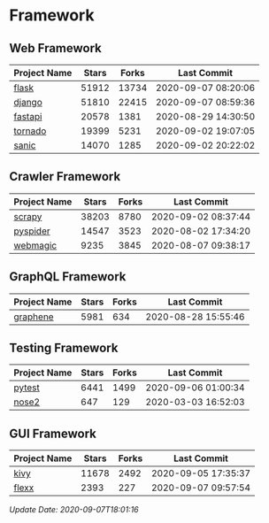 # Framework

## Web Framework

| Project Name | Stars | Forks | Last Commit |
| ------------ | ----- | ----- | ----------- |
| [flask](https://github.com/pallets/flask) | 51912 | 13734 | 2020-09-07 08:20:06 |
| [django](https://github.com/django/django) | 51810 | 22415 | 2020-09-07 08:59:36 |
| [fastapi](https://github.com/tiangolo/fastapi) | 20578 | 1381 | 2020-08-29 14:30:50 |
| [tornado](https://github.com/tornadoweb/tornado) | 19399 | 5231 | 2020-09-02 19:07:05 |
| [sanic](https://github.com/huge-success/sanic) | 14070 | 1285 | 2020-09-02 20:22:02 |

## Crawler Framework

| Project Name | Stars | Forks | Last Commit |
| ------------ | ----- | ----- | ----------- |
| [scrapy](https://github.com/scrapy/scrapy) | 38203 | 8780 | 2020-09-02 08:37:44 |
| [pyspider](https://github.com/binux/pyspider) | 14547 | 3523 | 2020-08-02 17:34:20 |
| [webmagic](https://github.com/code4craft/webmagic) | 9235 | 3845 | 2020-08-07 09:38:17 |

## GraphQL Framework

| Project Name | Stars | Forks | Last Commit |
| ------------ | ----- | ----- | ----------- |
| [graphene](https://github.com/graphql-python/graphene) | 5981 | 634 | 2020-08-28 15:55:46 |

## Testing Framework

| Project Name | Stars | Forks | Last Commit |
| ------------ | ----- | ----- | ----------- |
| [pytest](https://github.com/pytest-dev/pytest) | 6441 | 1499 | 2020-09-06 01:00:34 |
| [nose2](https://github.com/nose-devs/nose2) | 647 | 129 | 2020-03-03 16:52:03 |

## GUI Framework

| Project Name | Stars | Forks | Last Commit |
| ------------ | ----- | ----- | ----------- |
| [kivy](https://github.com/kivy/kivy) | 11678 | 2492 | 2020-09-05 17:35:37 |
| [flexx](https://github.com/flexxui/flexx) | 2393 | 227 | 2020-09-07 09:57:54 |

*Update Date: 2020-09-07T18:01:16*